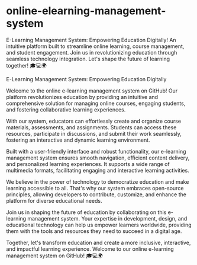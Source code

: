 # online-elearning-management-system
 E-Learning Management System: Empowering Education Digitally! An intuitive platform built to streamline online learning, course management, and student engagement. Join us in revolutionizing education through seamless technology integration. Let's shape the future of learning together! 🎓💻🌍

 E-Learning Management System: Empowering Education Digitally

Welcome to the online e-learning management system on GitHub! Our platform revolutionizes education by providing an intuitive and comprehensive solution for managing online courses, engaging students, and fostering collaborative learning experiences.

With our system, educators can effortlessly create and organize course materials, assessments, and assignments. Students can access these resources, participate in discussions, and submit their work seamlessly, fostering an interactive and dynamic learning environment.

Built with a user-friendly interface and robust functionality, our e-learning management system ensures smooth navigation, efficient content delivery, and personalized learning experiences. It supports a wide range of multimedia formats, facilitating engaging and interactive learning activities.

We believe in the power of technology to democratize education and make learning accessible to all. That's why our system embraces open-source principles, allowing developers to contribute, customize, and enhance the platform for diverse educational needs.

Join us in shaping the future of education by collaborating on this e-learning management system. Your expertise in development, design, and educational technology can help us empower learners worldwide, providing them with the tools and resources they need to succeed in a digital age.

Together, let's transform education and create a more inclusive, interactive, and impactful learning experience. Welcome to our online e-learning management system on GitHub! 🎓💻🌍
